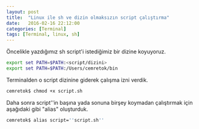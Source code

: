 ```yaml
---
layout: post
title:  "Linux ile sh ve dizin olmaksızın script çalıştırma"
date:   2016-02-16 22:12:00
categories: [Terminal]
tags: [Terminal, linux, sh]
---
```



Öncelikle yazdığımız sh script'i istediğimiz bir dizine koyuyoruz. 

~~~ bash
export set PATH=$PATH:<script/dizini>
export set PATH=$PATH:/Users/cemretok/bin
~~~

Terminalden o script dizinine giderek çalışma izni verdik.
~~~ bash
cemretok$ chmod +x script.sh
~~~

Daha sonra script''in başına yada sonuna birşey koymadan çalıştırmak için aşağıdaki gibi "alias" oluşturduk.
~~~ bash
cemretok$ alias script=''script.sh''
~~~